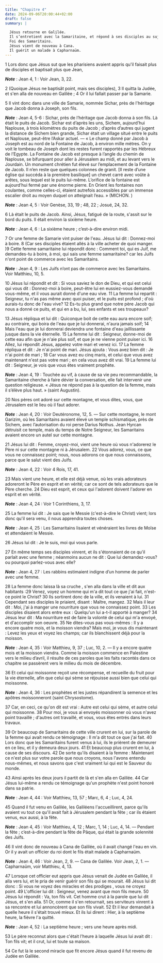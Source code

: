 ```yaml
---
title: "Chapitre 4"
date: 2024-09-06T20:00:44+02:00
draft: false
summary: |
  
  Jésus retourne en Galilée.
  Il s’entretient avec la Samaritaine, et répond à ses disciples au sujet de cet entretien.
  Foi des Samaritains.
  Jésus vient de nouveau à Cana.
  Il guérit un malade à Capharnaüm.
---
```



1 Lors donc que Jésus sut que les pharisiens avaient appris qu'il faisait plus de disciples et baptisait plus que Jean,

***Note*** :  Jean 4, 1 : Voir Jean, 3, 22.

2 (Quoique Jésus ne baptisât point, mais ses disciples), 3 Il quitta la Judée, et s'en alla de nouveau en Galilée ; 4 Or il lui fallait passer par la Samarie.


5 Il vint donc dans une ville de Samarie, nommée Sichar, près de l'héritage que Jacob donna à Joseph, son fils.

***Note*** :  Jean 4, 5-6 : Sichar, près de l’héritage que Jacob donna à son fils. Là était le puits de Jacob. Sichar est d’après les uns, Sichem, aujourd’hui Naplouse, à trois kilomètres du puits de Jacob ; d’après d’autres qui jugent la distance de Sichem bien grande, Sichar était un village situé entre le puits et Naplouse, peut-être l’Askar actuel. ― « Le champ donné par Jacob à Joseph est au nord de la Fontaine de Jacob, à environ mille mètres. On y voit le tombeau de Joseph dont les restes furent rapportés par les Hébreux de l’Egypte. La Fontaine de Jacob est presque à l’angle du chemin de Naplouse, se bifurquant pour aller à Jérusalem au midi, et au levant vers le Jourdain. Un monument chrétien fut élevé sur l’emplacement de la Fontaine de Jacob. Il n’en reste que quelques colonnes de granit. [Il reste d’une église qui succéda à la première basilique] un chevet carré avec voûte à arêtes, sous lequel est le puits lui-même. L’orifice de la fontaine est aujourd’hui fermé par une énorme pierre. En Orient les
fontaines non coulantes, comme celles-ci, étaient autrefois accessibles par un immense escalier droit au moyen duquel on atteignait l’eau. » (MICHON. )

***Note*** :  Jean 4, 5 : Voir Genèse, 33, 19 ; 48, 22 ; Josué, 24, 32.

6 Là était le puits de Jacob. Ainsi, Jésus, fatigué de la route, s'assit sur le bord du puits. Il était environ la sixième heure.

***Note*** :  Jean 4, 6 : La sixième heure ; c’est-à-dire environ midi.

7 Or une femme de Samarie vint puiser de l'eau. Jésus lui dit : Donnez-moi à boire. 8 (Car ses disciples étaient allés à la ville acheter de quoi manger. )9 Cette femme samaritaine lui répondit donc : Comment toi, qui es Juif, me demandes-tu à boire, à moi, qui sais une femme samaritaine? car les Juifs n'ont point de commerce avec les Samaritains.

***Note*** :  Jean 4, 9 : Les Juifs n’ont pas de commerce avec les Samaritains. Voir Matthieu, 10, 5.

10 Jésus lui répondit et dit : Si vous saviez le don de Dieu, et qui est celui qui vous dit : Donnez-moi à boire, peut-être lui en eussiez-vous demandé vous-même, et il vous aurait donné d'une eau vive. 11 La femme lui repartit : Seigneur, tu n'as pas même avec quoi puiser, et le puits est profond ; d'où aurais-tu donc de l'eau vive? 12 Es-tu plus grand que notre père Jacob qui nous a donné ce puits, et qui en a bu, lui, ses enfants et ses troupeaux?

13 Jésus répliqua et lui dit : Quiconque boit de cette eau aura encore soif; au contraire, qui boira de l'eau que je lui donnerai, n'aura jamais soif; 14 Mais l'eau que je lui donnerai deviendra une fontaine d'eau jaillissante jusque dans la vie éternelle. 15 La femme lui dit : Seigneur, donne-moi de cette eau afin que je n'aie plus soif, et que je ne vienne point puiser ici. 16 Allez, lui répondit Jésus, appelez votre mari et venez ici. 17 La femme répliqua et dit : Je n'ai point de mari. Jésus ajouta : Vous avez bien dit : Je n'ai point de mari ; 18 Car vous avez eu cinq maris, et celui que vous avez maintenant n'est pas votre mari ; en cela vous avez dit vrai. 19 La femme lui dit : Seigneur, je vois que vous êtes vraiment prophète.

***Note*** :  Jean 4, 19 : Touchée au vif, à cause de sa vie peu recommandable, la Samaritaine cherche à faire dévier la conversation, elle fait intervenir une question religieuse. « Jésus ne répond pas à la question de la femme, mais il s’élève plus haut. » (saint Augustin).

20 Nos pères ont adoré sur cette montagne, et vous dites, vous, que Jérusalem est le lieu où il faut adorer.

***Note*** :  Jean 4, 20 : Voir Deutéronome, 12, 5. ― Sur cette montagne, le mont Garizim, où les Samaritains avaient élevé un temple schismatique, près de Sichem, avec l’autorisation du roi perse Darius Nothus. Jean Hyrcan détruisit ce temple, mais du temps de Notre Seigneur, les Samaritains avaient encore un autel sur cette montagne.

21 Jésus lui dit : Femme, croyez-moi, vient une heure où vous n'adorerez le Père ni sur cette montagne ni à Jérusalem. 22 Vous adorez, vous, ce que vous ne connaissez point; nous, nous adorons ce que nous connaissons, parce que le salut vient des Juifs.

***Note*** :  Jean 4, 22 : Voir 4 Rois, 17, 41.

23 Mais vient une heure, et elle est déjà venue, où les vrais adorateurs adoreront le Père en esprit et en vérité; car ce sont de tels adorateurs que le Père cherche. 24 Dieu est esprit, et ceux qui l'adorent doivent l'adorer en esprit et en vérité.

***Note*** :  Jean 4, 24 : Voir 1 Corinthiens, 3, 17.

25 La femme lui dit : Je sais que le Messie (c'est-à-dire le Christ) vient; lors donc qu'il sera venu, il nous apprendra toutes choses.

***Note*** :  Jean 4, 25 : Les Samaritains lisaient et vénéraient les livres de Moïse et attendaient le Messie.

26 Jésus lui dit : Je le suis, moi qui vous parle.


27 En même temps ses disciples vinrent, et ils s'étonnaient de ce qu'il parlait avec une femme ; néanmoins aucun ne dit : Que lui demandez-vous? ou pourquoi parlez-vous avec elle?

***Note*** :  Jean 4, 27 : Les rabbins estimaient indigne d’un homme de parler avec une femme.


28 La femme donc laissa là sa cruche , s'en alla dans la ville et dit aux habitants :29 Venez, voyez un homme qui m'a dit tout ce que j'ai fait, n'est-ce point le Christ? 30 Ils sortirent donc de la ville, et ils venaient à lui. 31 Cependant ses disciples le priaient, disant : Maître, mangez. 32 Mais il leur dit : Moi, j'ai à manger une nourriture que vous ne connaissez point. 33 Les disciples disaient alors entre eux : Quelqu'un lui a-t-il apporté à manger? 34 Jésus leur dit : Ma nourriture est de faire la volonté de celui qui m'a envoyé, et d'accomplir son oeuvre. 35 Ne dites-vous pas vous-mêmes : Il y a encore quatre mois, et la moisson viendra? Mais moi, je vous dis maintenant : Levez les yeux et voyez les champs; car ils blanchissent déjà pour la moisson.

***Note*** :  Jean 4, 35 : Voir Matthieu, 9, 37 ; Luc, 10, 2. ― Il y a encore quatre mois et la moisson viendra. Comme la moisson commence en Palestine vers le milieu d’avril, il résulte de ces paroles que les faits racontés dans ce chapitre se passèrent vers le milieu du mois de décembre.

36 Et celui qui moissonne reçoit une récompense, et recueille du fruit pour la vie éternelle, afin que celui qui sème se réjouisse aussi bien que celui qui moissonne.

***Note*** :  Jean 4, 36 : Les prophètes et les justes répandirent la semence et les apôtres moissonneront (saint Chrysostome).

37 Car, en ceci, ce qu'on dit est vrai : Autre est celui qui sème, et autre celui qui moissonne. 38 Pour moi, je vous ai envoyés moissonner où vous n'avez point travaillé ; d'autres ont travaillé, et vous, vous êtes entrés dans leurs travaux.


39 Or beaucoup de Samaritains de cette ville crurent en lui, sur la parole de la femme qui avait rendu ce témoignage : Il m'a dit tout ce que j'ai fait. 40 Lors donc que les Samaritains furent venus à lui, ils le prièrent de demeurer en ce lieu, et il y demeura deux jours. 41 Et beaucoup plus crurent en lui, à cause de ses discours. 42 De sorte qu'ils disaient à la femme : Maintenant ce n'est plus sur votre parole que nous croyons, nous l'avons entendu nous-mêmes, et nous savons que c'est vraiment lui qui est le Sauveur du monde.


43 Ainsi après les deux jours il partit de là et s'en alla en Galilée. 44 Car Jésus lui-même a rendu ce témoignage qu'un prophète n'est point honoré dans sa patrie.

***Note*** :  Jean 4, 44 : Voir Matthieu, 13, 57 ; Marc, 6, 4 ; Luc, 4, 24.

45 Quand il fut venu en Galilée, les Galiléens l'accueillirent, parce qu'ils avaient vu tout ce qu'il avait fait à Jérusalem pendant la fête ; car ils étaient venus, eux aussi, à la fête.

***Note*** :  Jean 4, 45 : Voir Matthieu, 4, 12 ; Marc, 1, 14 ; Luc, 4, 14. ― Pendant la fête ; c’est-à-dire pendant la fête de Pâque, qui était la grande solennité des Juifs.

46 Il vint donc de nouveau à Cana de Galilée, où il avait changé l'eau en vin. Or il y avait un officier du roi dont le fils était malade à Capharnaüm.

***Note*** :  Jean 4, 46 : Voir Jean, 2, 9. ― Cana de Galilée. Voir Jean, 2, 1. ― Capharnaüm, voir Matthieu, 4, 13.


47 Lorsque cet officier eut appris que Jésus venait de Judée en Galilée, il alla vers lui, et le pria de venir guérir son fils qui se mourait. 48 Jésus lui dit donc : Si vous ne voyez des miracles et des prodiges , vous ne croyez point. 49 L'officier lui dit : Seigneur, venez avant que mon fils meure. 50 Jésus lui répondit : Va, ton fils vit. Cet homme crut à la parole que lui dit Jésus, et s'en alla. 51 Or, comme il s'en retournait, ses serviteurs vinrent à sa rencontre et lui annoncèrent que son fils vivait. 52 Et il leur demandait à quelle heure il s'était trouvé mieux. Et ils lui dirent : Hier, à la septième heure, la fièvre l'a quitté.

***Note*** :  Jean 4, 52 : La septième heure ; vers une heure après midi.

53 Le père reconnut alors que c'était l'heure à laquelle Jésus lui avait dit : Ton fils vit; et il crut, lui et toute sa maison.


54 Ce fut là le second miracle que fit encore Jésus quand il fut revenu de Judée en Galilée.

